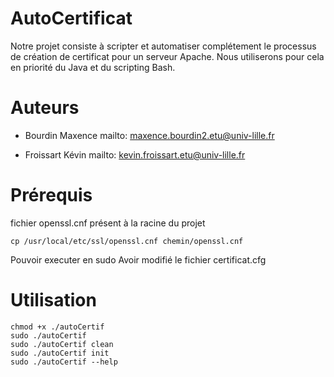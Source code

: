 # AutoCertificat

Notre projet consiste à scripter et automatiser complétement le processus de création de certificat pour un serveur Apache.
Nous utiliserons pour cela en priorité du Java et du scripting Bash.

# Auteurs 

* Bourdin Maxence 
mailto: maxence.bourdin2.etu@univ-lille.fr

* Froissart Kévin 
mailto: kevin.froissart.etu@univ-lille.fr

# Prérequis

fichier openssl.cnf présent à la racine du projet

```
cp /usr/local/etc/ssl/openssl.cnf chemin/openssl.cnf
```

Pouvoir executer en sudo
Avoir modifié le fichier certificat.cfg

# Utilisation

```
chmod +x ./autoCertif
sudo ./autoCertif
sudo ./autoCertif clean
sudo ./autoCertif init
sudo ./autoCertif --help
```